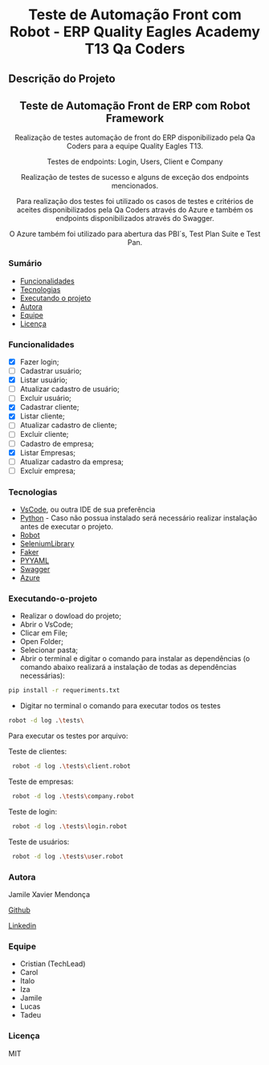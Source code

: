 <h1 align="center">Teste de Automação Front com Robot - ERP Quality Eagles Academy T13 Qa Coders </h1>

## Descrição do Projeto

<h2 align="center">
Teste de Automação Front de ERP com Robot Framework
</h2>
<p align="center"> Realização de testes automação de front do ERP disponibilizado pela Qa Coders para a equipe Quality Eagles T13. </p>
<p align="center">Testes de endpoints: Login, Users, Client e Company</p>
<p align="center"> Realização de testes de sucesso e alguns de exceção dos endpoints mencionados.</p>
<p align="center">Para realização dos testes foi utilizado os casos de testes e critérios de aceites disponibilizados pela Qa Coders através do Azure e também os endpoints disponibilizados através do Swagger.</p>
<p align="center"> O Azure também foi utilizado para abertura das PBI´s, Test Plan Suite e Test Pan.</p>

### Sumário

- [Funcionalidades](#funcionalidades)
- [Tecnologias](#tecnologias)
- [Executando o projeto](#Executando-o-projeto)
- [Autora](#autora)
- [Equipe](#equipe)
- [Licença](#licença)

### Funcionalidades

- [x] Fazer login;
- [ ] Cadastrar usuário;
- [x] Listar usuário;
- [ ] Atualizar cadastro de usuário;
- [ ] Excluir usuário;
- [x] Cadastrar cliente;
- [x] Listar cliente;
- [ ] Atualizar cadastro de cliente;
- [ ] Excluir cliente;
- [ ] Cadastro de empresa;
- [x] Listar Empresas;
- [ ] Atualizar cadastro da empresa;
- [ ] Excluir empresa;

### Tecnologias

- [VsCode](https://code.visualstudio.com/), ou outra IDE de sua preferência
- [Python](https://www.python.org/) - Caso não possua instalado será necessário realizar instalação antes de executar o projeto.
- [Robot](https://robotframework.org/)
- [SeleniumLibrary](https://github.com/robotframework/SeleniumLibrary/)
- [Faker](https://faker.readthedocs.io/en/master/)
- [PYYAML](https://pypi.org/project/PyYAML/)
- [Swagger](https://swagger.io/)
- [Azure](https://azure.microsoft.com/pt-br/)

### Executando-o-projeto

- Realizar o dowload do projeto;
- Abrir o VsCode;
- Clicar em File;
- Open Folder;
- Selecionar pasta;
- Abrir o terminal e digitar o comando para instalar as dependências (o comando abaixo realizará a instalação de todas as dependências necessárias):

```bash
pip install -r requeriments.txt
```

- Digitar no terminal o comando para executar todos os testes

```bash
robot -d log .\tests\
```

Para executar os testes por arquivo:

Teste de clientes:

```bash
 robot -d log .\tests\client.robot
```

Teste de empresas:

```bash
 robot -d log .\tests\company.robot
```

Teste de login:

```bash
 robot -d log .\tests\login.robot
```

Teste de usuários:

```bash
 robot -d log .\tests\user.robot
```

### Autora

<p> Jamile Xavier Mendonça </p>

[Github](https://github.com/jamile-xavier)

[Linkedin](https://www.linkedin.com/in/jamile-xavier/)

### Equipe

- Cristian (TechLead)
- Carol
- Italo
- Iza
- Jamile
- Lucas
- Tadeu

### Licença

MIT
